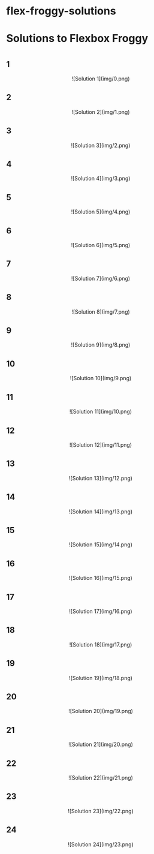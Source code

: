 # flex-froggy-solutions

<link rel="stylesheet" href="readme.css">
<link href="https://fonts.googleapis.com/css?family=IBM+Plex+Sans" rel="stylesheet">

<h1>Solutions to Flexbox Froggy<h1>

<h2>1</h2>
<p align="center">![Solution 1](img/0.png)</p>
<h2>2</h2>
<p align="center">![Solution 2](img/1.png)</p>
<h2>3</h2>
<p align="center">![Solution 3](img/2.png)</p>
<h2>4</h2>
<p align="center">![Solution 4](img/3.png)</p>
<h2>5</h2>
<p align="center">![Solution 5](img/4.png)</p>
<h2>6</h2>
<p align="center">![Solution 6](img/5.png)</p>
<h2>7</h2>
<p align="center">![Solution 7](img/6.png)</p>
<h2>8</h2>
<p align="center">![Solution 8](img/7.png)</p>
<h2>9</h2>
<p align="center">![Solution 9](img/8.png)</p>
<h2>10</h2>
<p align="center">![Solution 10](img/9.png)</p>
<h2>11</h2>
<p align="center">![Solution 11](img/10.png)</p>
<h2>12</h2>
<p align="center">![Solution 12](img/11.png)</p>
<h2>13</h2>
<p align="center">![Solution 13](img/12.png)</p>
<h2>14</h2>
<p align="center">![Solution 14](img/13.png)</p>
<h2>15</h2>
<p align="center">![Solution 15](img/14.png)</p>
<h2>16</h2>
<p align="center">![Solution 16](img/15.png)</p>
<h2>17</h2>
<p align="center">![Solution 17](img/16.png)</p>
<h2>18</h2>
<p align="center">![Solution 18](img/17.png)</p>
<h2>19</h2>
<p align="center">![Solution 19](img/18.png)</p>
<h2>20</h2>
<p align="center">![Solution 20](img/19.png)</p>
<h2>21</h2>
<p align="center">![Solution 21](img/20.png)</p>
<h2>22</h2>
<p align="center">![Solution 22](img/21.png)</p>
<h2>23</h2>
<p align="center">![Solution 23](img/22.png)</p>
<h2>24</h2>
<p align="center">![Solution 24](img/23.png)</p>

